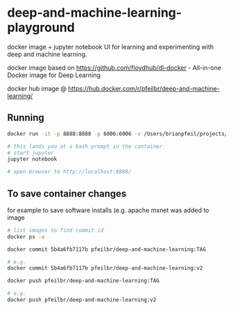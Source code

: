 # deep-and-machine-learning-playground

docker image + jupyter notebook UI for learning and experimenting with deep and machine learning.

docker image based on https://github.com/floydhub/dl-docker - All-in-one Docker image for Deep Learning

docker hub image @ <https://hub.docker.com/r/pfeilbr/deep-and-machine-learning/>

## Running

```sh
docker run -it -p 8888:8888 -p 6006:6006 -v /Users/brianpfeil/projects/deep-and-machine-learning-playground:/root/sharedfolder pfeilbr/deep-and-machine-learning:v2 bash

# this lands you at a bash prompt in the container
# start jupyter
jupyter notebook

# open browser to http://localhost:8888/
```

## To save container changes

for example to save software installs (e.g. apache mxnet was added to image

```sh
# list images to find commit id
docker ps -a

docker commit 5b4a6fb7117b pfeilbr/deep-and-machine-learning:TAG

# e.g. 
docker commit 5b4a6fb7117b pfeilbr/deep-and-machine-learning:v2

docker push pfeilbr/deep-and-machine-learning:TAG

# e.g.
docker push pfeilbr/deep-and-machine-learning:v2
```
